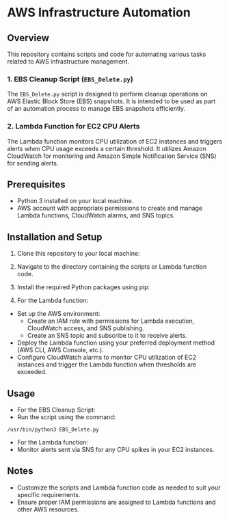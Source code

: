 # AWS Infrastructure Automation

## Overview

This repository contains scripts and code for automating various tasks related to AWS infrastructure management.

### 1. EBS Cleanup Script (`EBS_Delete.py`)

The `EBS_Delete.py` script is designed to perform cleanup operations on AWS Elastic Block Store (EBS) snapshots. It is intended to be used as part of an automation process to manage EBS snapshots efficiently.

### 2. Lambda Function for EC2 CPU Alerts

The Lambda function monitors CPU utilization of EC2 instances and triggers alerts when CPU usage exceeds a certain threshold. It utilizes Amazon CloudWatch for monitoring and Amazon Simple Notification Service (SNS) for sending alerts.

## Prerequisites

- Python 3 installed on your local machine.
- AWS account with appropriate permissions to create and manage Lambda functions, CloudWatch alarms, and SNS topics.

## Installation and Setup

1. Clone this repository to your local machine:

2. Navigate to the directory containing the scripts or Lambda function code.

3. Install the required Python packages using pip:


4. For the Lambda function:
- Set up the AWS environment:
  - Create an IAM role with permissions for Lambda execution, CloudWatch access, and SNS publishing.
  - Create an SNS topic and subscribe to it to receive alerts.
- Deploy the Lambda function using your preferred deployment method (AWS CLI, AWS Console, etc.).
- Configure CloudWatch alarms to monitor CPU utilization of EC2 instances and trigger the Lambda function when thresholds are exceeded.

## Usage

- For the EBS Cleanup Script:
- Run the script using the command:
 ```
 /usr/bin/python3 EBS_Delete.py
 ```

- For the Lambda function:
- Monitor alerts sent via SNS for any CPU spikes in your EC2 instances.

## Notes

- Customize the scripts and Lambda function code as needed to suit your specific requirements.
- Ensure proper IAM permissions are assigned to Lambda functions and other AWS resources.

